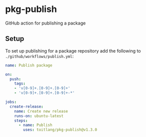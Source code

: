 # pkg-publish
GitHub action for publishing a package

## Setup
To set up publishing for a package repository add the following to `./github/workflows/publish.yml`:
```yml
name: Publish package

on:
  push:
    tags:
    - 'v[0-9]+.[0-9]+.[0-9]+'
    - 'v[0-9]+.[0-9]+.[0-9]+-*'

jobs:
  create-release:
    name: Create new release
    runs-on: ubuntu-latest
    steps:
      - name: Publish
        uses: toitlang/pkg-publish@v1.3.0
```
